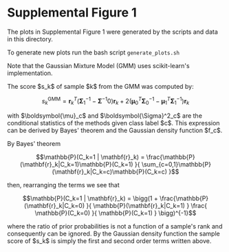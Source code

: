 # Supplemental Figure 1

The plots in Supplemental Figure 1 were generated by the scripts and
data in this directory.

To generate new plots run the bash script
`generate_plots.sh`

Note that the Gaussian Mixture Model (GMM) uses scikit-learn's
implementation.

The score \$s_k\$ of sample \$k\$ from the GMM was computed by:

```math
s_k^{\text{GMM}} =
\mathbf{r}_k^T
    \bigg(\boldsymbol{\Sigma}^{-1}_1 - \boldsymbol{\Sigma}^{-1}0\bigg)
    \mathbf{r}_k
+ 2 \bigg(\boldsymbol{\mu}_0^T\boldsymbol{\Sigma}^{-1}_0
    - \boldsymbol{\mu}_1^T\boldsymbol{\Sigma}^{-1}_1\bigg) \mathbf{r}_k
```

with \$\boldsymbol{\mu}_c\$ and \$\boldsymbol{\Sigma}^2_c\$ are
the conditional statistics of the methods given class label \$c\$.
This expression can be derived by Bayes' theorem and the Gaussian density function 
\$f_c\$.

By Bayes' theorem

```math
\mathbb{P}(C_k=1 | \mathbf{r}_k) = \frac{\mathbb{P}(\mathbf{r}_k|C_k=1)\mathbb{P}(C_k=1)
}{
\sum_{c=0,1}\mathbb{P}(\mathbf{r}_k|C_k=c)\mathbb{P}(C_k=c)
}
```

then, rearranging the terms we see that

```math
\mathbb{P}(C_k=1 | \mathbf{r}_k) = \bigg(1 + 
\frac{\mathbb{P}(\mathbf{r}_k|C_k=0)
}{
\mathbb{P}(\mathbf{r}_k|C_k=1)
}
\frac{
\mathbb{P}(C_k=0)
}{
\mathbb{P}(C_k=1)
}
\bigg)^{-1}
```
where the ratio of prior probabilities is not a function of a sample's 
rank and consequently can be ignored.  By the Gaussian density function
the sample score of \$s_k\$ is simply the first and second order terms written above.

